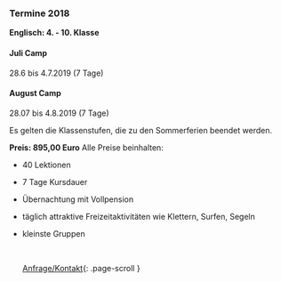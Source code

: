 ### Termine 2018

**Englisch: 4. - 10. Klasse**

#### Juli Camp

28.6 bis 4.7.2019 (7 Tage)

#### August Camp

28.07 bis  4.8.2019 (7 Tage)



Es gelten die Klassenstufen, die zu den Sommerferien beendet werden.

**Preis:  895,00 Euro**
Alle Preise beinhalten:

+ 40 Lektionen

+ 7 Tage Kursdauer

+ Übernachtung mit Vollpension

+ täglich attraktive Freizeitaktivitäten wie Klettern, Surfen, Segeln 

+ kleinste Gruppen

  ​

   [Anfrage/Kontakt](#contact){: .page-scroll }
